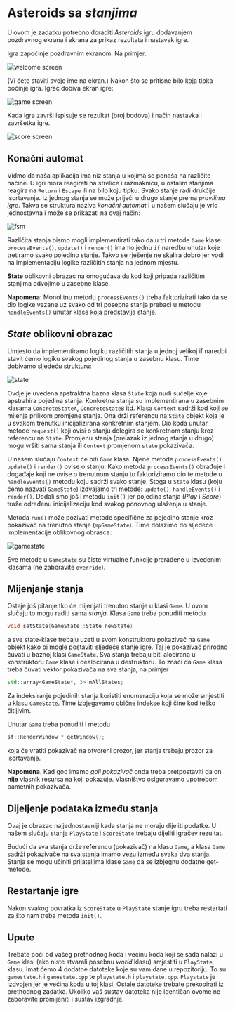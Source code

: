 # Asteroids sa _stanjima_

U ovom je zadatku potrebno doraditi _Asteroids_ igru dodavanjem
pozdravnog ekrana i ekrana za prikaz rezultata i nastavak igre.

Igra započinje pozdravnim ekranom. Na primjer:

![welcome screen](./doc/welcome_screen.png)

(Vi ćete staviti svoje ime na ekran.)
Nakon što se pritisne bilo koja tipka počinje igra.
Igrač dobiva ekran igre:

![game screen](./doc/game_screen.png)


Kada igra završi ispisuje se rezultat (broj bodova) i način nastavka i završetka 
igre.

![score screen](./doc/score_screen.png)


## Konačni automat

Vidmo da naša aplikacija ima niz stanja u kojima se ponaša na različite
načine. U igri mora reagirati na strelice i razmaknicu, u ostalim stanjima reagira
 na  `Return` i `Escape` ili na bilo koju tipku. Svako stanje radi drukčije
 iscrtavanje. Iz jednog stanja se može prijeći u  drugo stanje
 prema _pravilima igre_. Takva se struktura naziva _konačni automat_
 i u našem slučaju je vrlo jednostavna i može se prikazati na ovaj način:

 ![fsm](./doc/FSM.png)


Različita stanja bismo mogli implementirati tako da u tri metode
`Game` klase:  `processEvents()`, `update()` i `render()`  imamo
jednu `if` naredbu unutar koje tretiramo svako pojedino stanje.
Takvo se rješenje ne skalira dobro jer vodi na implementaciju
logike različitih stanja na jednom mjestu.

**State** oblikovni obrazac na omogućava da kod koji pripada različitim
stanjima odvojimo u zasebne klase.

**Napomena**: Monolitnu metodu `processEvents()` treba faktorizirati
tako da se dio logike vezane uz svako od tri posebna stanja prebaci u metodu
`handleEvents()` unutar klase koja predstavlja stanje.

## _State_ oblikovni obrazac

Umjesto da implementiramo logiku različitih stanja u jednoj velikoj if
naredbi stavit ćemo logiku svakog pojedinog stanja u zasebnu klasu. Time dobivamo
sljedeću strukturu:

 ![state](./doc/state.png)

 Ovdje je uvedena apstraktna bazna klasa `State` koja nudi sučelje koje apstrahira
  pojedina stanja. Konkretna stanja su implementirana u zasebnim klasama
 `ConcreteStateA`, `ConcreteStateB` itd. Klasa `Context` sadrži kod koji se mijenja
 prilikom promjene stanja. Ona drži referencu na `State` objekt koja je u svakom trenutku
 inicijalizirana konkretnim stanjem. Dio koda unutar metode `request()` koji ovisi
 o stanju delegira se konkretnom stanju kroz referencu na  `State`. Promjenu stanja
 (prelazak iz jednog stanja u drugo) mogu vršiti sama stanja ili `Context` promjenom `state` pokazivača.

U našem slučaju  `Context` će biti `Game` klasa. Njene metode `processEvents()`
`update()` i `render()` ovise o stanju. Kako metoda `processEvents()` obrađuje i događaje koji ne ovise
o trenutnom stanju to faktoriziramo dio te metode u
`handleEvents()` metodu koju sadrži svako stanje. Stoga u `State` klasu (koju ćemo nazvati `GameState`)
izdvajamo tri metode: `update()`,  `handleEvents()` i `render()`. Dodali smo još i metodu `init()`
jer pojedina stanja (_Play_ i _Score_) traže određenu inicijalizaciju kod svakog ponovnog ulaženja u stanje.

 Metoda `run()`  može pozivati metode specifične za pojedino stanje kroz pokazivač na
trenutno stanje (`mpGameState`). Time dolazimo do sljedeće implementacije oblikovnog obrasca:

![gamestate](./doc/gamestate.png)

Sve metode u `GameState` su čiste virtualne funkcije prerađene u izvedenim klasama (ne zaboravite `override`).


## Mijenjanje stanja

Ostaje još pitanje tko će mijenjati trenutno stanje u klasi `Game`. U ovom slučaju
to mogu raditi sama _stanja_. Klasa `Game` treba ponuditi metodu

```c++
void setState(GameState::State newState)
```
a sve state-klase trebaju uzeti u svom konstruktoru pokazivač na  `Game`
objekt kako bi mogle postaviti sljedeće stanje igre.
Taj je pokazivač prirodno čuvati u baznoj klasi
`GameState`. Sva stanja trebaju biti alocirana u konstruktoru `Game`
klase i dealocirana u destruktoru. To znači da `Game` klasa treba čuvati vektor pokazivača na sva stanja, 
na primjer
```c++
std::array<GameState*, 3> mAllStates;
```
Za indeksiranje pojedinih stanja koristiti enumeraciju koja se može smjestiti u klasu  `GameState`. Time 
izbjegavamo obične indekse koji čine kod teško čitljivim.

Unutar `Game` treba ponuditi i metodu 
```c++
sf::RenderWindow * getWindow();
```
koja će vratiti pokazivač na otvoreni prozor, jer stanja trebaju prozor za iscrtavanje. 

**Napomena**. Kad god imamo _goli pokazivač_ onda treba pretpostaviti da on **nije** vlasnik resursa 
na koji pokazuje. Vlasništvo osiguravamo upotrebom pametnih pokazivača.  

## Dijeljenje podataka između stanja

Ovaj je obrazac najjednostavniji kada stanja ne moraju
dijeliti podatke. U našem slučaju stanja `PlayState` i `ScoreState` trebaju dijeliti igračev rezultat.


Budući da sva stanja drže referencu (pokazivač) na klasu `Game`, a klasa `Game` sadrži pokazivače na 
sva stanja imamo vezu između svaka dva stanja. Stanja se mogu učiniti prijateljima klase  `Game` da se 
izbjegnu dodatne get-metode. 

## Restartanje igre

Nakon svakog povratka iz `ScoreState` u `PlayState` stanje igru treba restartati  za što nam treba metoda `init()`. 


## Upute

Trebate poći od vašeg prethodnog koda i većinu koda koji se sada nalazi u `Game` klasi 
(ako niste stvarali posebnu _world_ klasu)   smjestiti u `PlayState` klasu. 
Imat ćemo 4 dodatne datoteke koje su vam dane u repozitoriju. To su `gamestate.h` i  `gamestate.cpp`
te  `playstate.h` i  `playstate.cpp`. `Playstate` je izdvojen jer je većina koda u toj klasi. 
Ostale datoteke trebate prekopirati iz prethodnog zadatka. 
Ukoliko vaš sustav datoteka nije identičan ovome ne zaboravite promijeniti i sustav izgradnje. 

